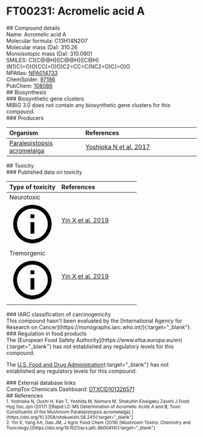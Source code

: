 
# FT00231: Acromelic acid A
<div class="molecule_image" style="float:left">
<img data-smiles= O=C(O)C[C@@H]1[C@@H](C(=O)O)NC[C@@H]1C1=CC=C(C(=O)O)NC1=O data-smiles-options="{ 'width': 350, 'height': 350 }" />
</div>
## Compound details
<div style="overflow:hidden">
Name: Acromelic acid A<br>
Molecular formula: C13H14N2O7<br>
Molecular mass (Da): 310.26<br>
Monoisotopic mass (Da): 310.0801<br>
<div class="break_all">
SMILES: C1[C@@H]([C@@H]([C@H](N1)C(=O)O)CC(=O)O)C2=CC=C(NC2=O)C(=O)O<br>
</div>
        NPAtlas: <a href=https://www.npatlas.org/explore/compounds/NPA014733 target="_blank">NPA014733</a><br>
        ChemSpider: <a href=https://www.chemspider.com/Chemical-Structure.97186.html target="_blank">97186</a><br>
        PubChem: <a href=https://pubchem.ncbi.nlm.nih.gov/compound/108086 target="_blank">108086</a><br>
</div>

<div markdown="block" class="section">
## Biosynthesis
<div markdown="block" class="subsection">
### Biosynthetic gene clusters
<div markdown="block" class="indented_block">
MIBiG 3.0 does not contain any biosynthetic gene clusters for this compound.
</div>
</div>

<div markdown="block" class="subsection">
### Producers
<table>
<thead>
<tr>
<th style="text-align: left;" role="columnheader" width="40%" data-sort-default>Organism</th>
<th style="text-align: left;" role="columnheader" width="60%">References</th>
</tr>
</thead>
        <tr>
        <td style="text-align: left;"><a href="https://www.ncbi.nlm.nih.gov/Taxonomy/Browser/wwwtax.cgi?mode=Info&id=439023" target="_blank">Paralepistopsis acromelalga</a></td>
        <td style="text-align: left;"><a href="#REF00191">Yoshioka N et al. 2017</a></td>
        </tr>
</table>
</div>
</div>

<div markdown="block" class="section">
## Toxicity
<div markdown="block" class="subsection">
### Published data on toxicity
<table>
<thead>
<tr>
<th style="text-align: left;" role="columnheader" width="40%" data-sort-default>Type of toxicity</th>
<th style="text-align: left;" role="columnheader" width="60%">References</th>
</tr>
</thead>
<tbody>
<tr>
<td style="text-align: left;">Neurotoxic <span class="twemoji" title="Toxic to the central and/or peripheral nervous system"><svg xmlns="http://www.w3.org/2000/svg" viewBox="0 0 24 24"><path d="M11 9h2V7h-2m1 13c-4.41 0-8-3.59-8-8s3.59-8 8-8 8 3.59 8 8-3.59 8-8 8m0-18A10 10 0 0 0 2 12a10 10 0 0 0 10 10 10 10 0 0 0 10-10A10 10 0 0 0 12 2m-1 15h2v-6h-2v6Z"></path></svg></span></td>
<td style="text-align: left;"><a href="#REF00192">Yin X et al. 2019</a></td>
</tr>
<tr>
<td style="text-align: left;">Tremorgenic <span class="twemoji" title="Induces tremors"><svg xmlns="http://www.w3.org/2000/svg" viewBox="0 0 24 24"><path d="M11 9h2V7h-2m1 13c-4.41 0-8-3.59-8-8s3.59-8 8-8 8 3.59 8 8-3.59 8-8 8m0-18A10 10 0 0 0 2 12a10 10 0 0 0 10 10 10 10 0 0 0 10-10A10 10 0 0 0 12 2m-1 15h2v-6h-2v6Z"></path></svg></span></td>
<td style="text-align: left;"><a href="#REF00192">Yin X et al. 2019</a></td>
</tr>
</tbody>
</table>
</div>

<div markdown="block" class="subsection">
### IARC classification of carcinogenicity
<div markdown="block" class="indented_block">
This compound hasn't been evaluated by the [International Agency for Research on Cancer](https://monographs.iarc.who.int/){:target="_blank"}.<br>
</div>
</div>

<div markdown="block" class="subsection">
### Regulation in food products
<div markdown="block" class="indented_block">
The [European Food Safety Authority](https://www.efsa.europa.eu/en){:target="_blank"} has not established any regulatory levels for this compound. <br>

The [U.S. Food and Drug Administration](https://www.fda.gov/){:target="_blank"} has not established any regulatory levels for this compound. <br>

</div>
</div>

<div markdown="block" class="subsection">
### External database links
<div markdown="block" class="indented_block">
CompTox Chemicals Dashboard: <a href=https://comptox.epa.gov/dashboard/chemical/details/DTXCID101326571 target="_blank">DTXCID101326571</a><br>
</div>
</div>
</div>

<div markdown="block" class="section">
## References
<div markdown="block" style="font-size: smaller;">
<span id=REF00191>
1. Yoshioka N, Ouchi H, Kan T, Yoshida M, Nomura M, Shokuhin Eiseigaku Zasshi J Food Hyg Soc Jpn (2017) [[Rapid LC-MS Determination of Acromelic Acids A and B, Toxic Constituents of the Mushroom Paralepistopsis acromelalga].](https://doi.org/10.3358/shokueishi.58.241){:target="_blank"}<br>
</span>

<span id=REF00192>
2. Yin X, Yang AA, Gao JM, J Agric Food Chem (2019) [Mushroom Toxins: Chemistry and Toxicology.](https://doi.org/10.1021/acs.jafc.9b00414){:target="_blank"}<br>
</span>

</div>
</div>

<script type="text/javascript" src="https://unpkg.com/smiles-drawer@2.0.1/dist/smiles-drawer.min.js"></script>
<script>
    SmiDrawer.apply();
</script>